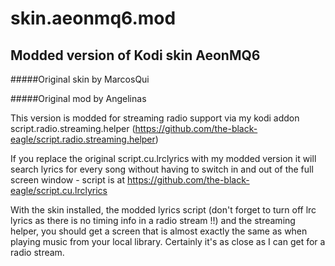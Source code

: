 # skin.aeonmq6.mod

Modded version of Kodi skin AeonMQ6
---

#####Original skin by MarcosQui

#####Original mod by Angelinas

This version is modded for streaming radio support via my kodi addon script.radio.streaming.helper (https://github.com/the-black-eagle/script.radio.streaming.helper)

If you replace the original script.cu.lrclyrics with my modded version it will search lyrics for every song without having to switch in and out of the full screen window - script is at https://github.com/the-black-eagle/script.cu.lrclyrics

With the skin installed, the modded lyrics script (don't forget to turn off lrc lyrics as there is no timing info in a radio stream !!) and the streaming helper, you should get a screen that is almost exactly the same as when playing music from your local library.  Certainly it's as close as I can get for a radio stream.


